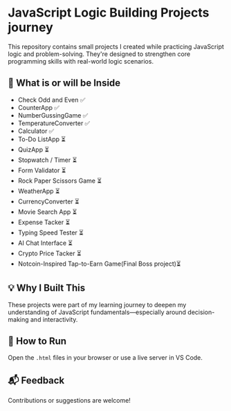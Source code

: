 # JavaScript Logic Building Projects journey

This repository contains small projects I created while practicing JavaScript logic and problem-solving. They're designed to strengthen core programming skills with real-world logic scenarios.

## 🔧 What is or will be  Inside

- Check Odd and Even ✅
- CounterApp ✅
- NumberGussingGame ✅
- TemperatureConverter ✅
- Calculator ✅
- To-Do ListApp ⏳
- QuizApp ⏳
- Stopwatch / Timer ⏳
- Form Validator ⏳
- Rock Paper Scissors Game ⏳
- WeatherApp ⏳
- CurrencyConverter ⏳
- Movie Search App ⏳
- Expense Tacker ⏳
- Typing Speed Tester ⏳
- AI Chat Interface ⏳
- Crypto Price Tacker ⏳
- Notcoin-Inspired Tap-to-Earn Game(Final Boss project)⏳
  

## 💡 Why I Built This
These projects were part of my learning journey to deepen my understanding of JavaScript fundamentals—especially around decision-making and interactivity.

## 📂 How to Run
Open the `.html` files in your browser or use a live server in VS Code.

## 📬 Feedback
Contributions or suggestions are welcome!
